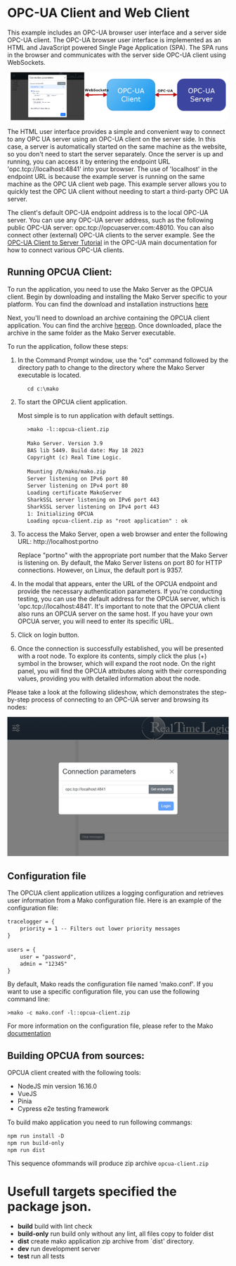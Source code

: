 # OPC-UA Client and Web Client

This example includes an OPC-UA browser user interface and a server
side OPC-UA client. The OPC-UA browser user interface is implemented
as an HTML and JavaScript powered Single Page Application (SPA). The
SPA runs in the browser and communicates with the server side OPC-UA
client using WebSockets.

![OPC-UA Web Client Block Diagram](web-client-opc-ua.png)

The HTML user interface provides a simple and convenient way to
connect to any OPC UA server using an OPC-UA client on the server
side. In this case, a server is automatically started on the same
machine as the website, so you don't need to start the server
separately. Once the server is up and running, you can access it
by entering the endpoint URL 'opc.tcp://localhost:4841' into your
browser. The use of 'localhost' in the endpoint URL is because the
example server is running on the same machine as the OPC UA client
web page. This example server allows you to quickly test the OPC UA
client without needing to start a third-party OPC UA server.

The client's default OPC-UA endpoint address is to the local OPC-UA
server. You can use any OPC-UA server address, such as the following
public OPC-UA server: opc.tcp://opcuaserver.com:48010. You can also
connect other (external) OPC-UA clients to the server example. See
the [OPC-UA Client to Server Tutorial](https://realtimelogic.com/ba/opcua/thirdparty_clients.html)
in the OPC-UA main documentation for how to connect various OPC-UA
clients.

## Running OPCUA Client:

To run the application, you need to use the Mako Server as the OPCUA client. Begin by downloading and installing the Mako Server specific to your platform. You can find the download and installation instructions [here](https://makoserver.net/download/overview/)


Next, you'll need to download an archive containing the OPCUA client application. You can find the archive [hereon](https://github.com/RealTimeLogic/opcua-client/releases). Once downloaded, place the archive in the same folder as the Mako Server executable.

To run the application, follow these steps:

1. In the Command Prompt window, use the "cd" command followed by the directory path to change to the directory where the Mako Server executable is located.

   ```
      cd c:\mako
   ```

2. To start the OPCUA client application.

   Most simple is to run application with default settings.
   ```
      >mako -l::opcua-client.zip

      Mako Server. Version 3.9
      BAS lib 5449. Build date: May 18 2023
      Copyright (c) Real Time Logic.

      Mounting /D/mako/mako.zip
      Server listening on IPv6 port 80
      Server listening on IPv4 port 80
      Loading certificate MakoServer
      SharkSSL server listening on IPv6 port 443
      SharkSSL server listening on IPv4 port 443
      1: Initializing OPCUA
      Loading opcua-client.zip as "root application" : ok
   ```

3. To access the Mako Server, open a web browser and enter the following URL: http://localhost:portno

   Replace "portno" with the appropriate port number that the Mako
   Server is listening on. By default, the Mako Server listens on
   port 80 for HTTP connections. However, on Linux, the default
   port is 9357.

4. In the modal that appears, enter the URL of the OPCUA endpoint
   and provide the necessary authentication parameters. If you're
   conducting testing, you can use the default address for the
   OPCUA server, which is 'opc.tcp://localhost:4841'. It's important
   to note that the OPCUA client also runs an OPCUA server on the
   same host. If you have your own OPCUA server, you will need to
   enter its specific URL.

5. Click on login button.

6. Once the connection is successfully established, you will be presented with a root node. To explore its contents, simply click the plus (+) symbol in the browser, which will expand the root node. On the right panel, you will find the OPCUA attributes along with their corresponding values, providing you with detailed information about the node.

Please take a look at the following slideshow, which demonstrates the step-by-step process of connecting to an OPC-UA server and browsing its nodes:

![OPC-UA Web Client Slides](web-client-slides.gif)


## Configuration file

The OPCUA client application utilizes a logging configuration and
retrieves user information from a Mako configuration file. Here is
an example of the configuration file:

```
tracelogger = {
    priority = 1 -- Filters out lower priority messages
}

users = {
    user = "password",
    admin = "12345"
}
```

By default, Mako reads the configuration file named 'mako.conf'. If you want to
use a specific configuration file, you can use the following command line:

```
>mako -c mako.conf -l::opcua-client.zip
```

For more information on the configuration file, please refer to the Mako [documentation](https://realtimelogic.com/ba/doc/en/Mako.html#TraceLogger)


## Building OPCUA from sources:

OPCUA client created with the following tools:
- NodeJS min version 16.16.0
- VueJS
- Pinia
- Cypress e2e testing framework

To build mako application you need to run following commangs:

```
npm run install -D
npm run build-only
npm run dist
```

This sequence ofommands will produce zip archive `opcua-client.zip`

# Usefull targets specified the package json.

- **build** build with lint check
- **build-only** run build only without any lint, all files copy to folder dist
- **dist** create mako application zip archive from `dist' directory.
- **dev**   run development server
- **test**  run all tests
